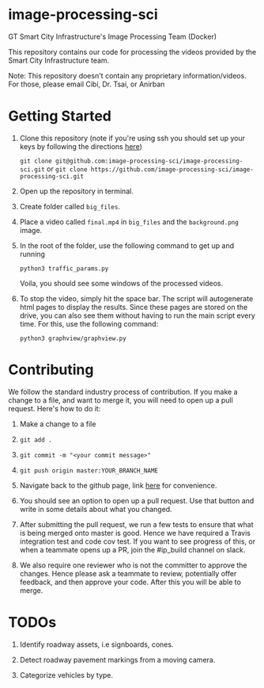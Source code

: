 # image-processing-sci
GT Smart City Infrastructure's Image Processing Team (Docker)

This repository contains our code for processing the videos provided by the Smart City Infrastructure team.

Note: This repository doesn't contain any proprietary information/videos. For those, please email Cibi, Dr. Tsai, or Anirban

# Getting Started

1) Clone this repository (note if you're using ssh you should set up your keys by following the directions [here](https://help.github.com/articles/connecting-to-github-with-ssh/))

    `git clone git@github.com:image-processing-sci/image-processing-sci.git` or `git clone https://github.com/image-processing-sci/image-processing-sci.git`

2) Open up the repository in terminal.

3) Create folder called `big_files`.

4) Place a video called `final.mp4` in `big_files` and the `background.png` image.

5) In the root of the folder, use the following command to get up and running

    `python3 traffic_params.py`

    Voila, you should see some windows of the processed videos.

6) To stop the video, simply hit the space bar. The script will autogenerate html pages to display the results. Since these pages are stored on the drive, you can also see them without having to run the main script every time. For this, use the following command:

    `python3 graphview/graphview.py`

# Contributing

We follow the standard industry process of contribution. If you make a change to a file, and want to merge it, you will need to open up a pull request.
Here's how to do it:

1) Make a change to a file

2) `git add .`

3) `git commit -m "<your commit message>"`

4) `git push origin master:YOUR_BRANCH_NAME`

5) Navigate back to the github page, link [here](https://github.com/image-processing-sci/image-processing-sci) for convenience.

6) You should see an option to open up a pull request. Use that button and write in some details about what you changed.

7) After submitting the pull request, we run a few tests to ensure that what is being merged onto master is good. Hence we have required a Travis integration test and code cov test. If you want to see progress of this, or when a teammate opens up a PR, join the #ip_build channel on slack.

8) We also require one reviewer who is not the committer to approve the changes. Hence please ask a teammate to review, potentially offer feedback, and then approve your code. After this you will be able to merge.

# TODOs

1) Identify roadway assets, i.e signboards, cones.

2) Detect roadway pavement markings from a moving camera.

3) Categorize vehicles by type.
